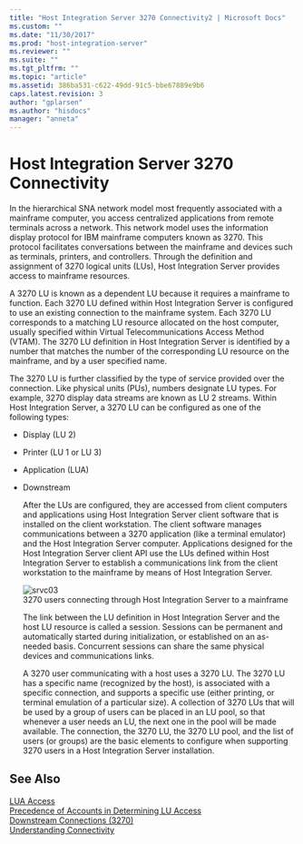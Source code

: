 ```yaml
---
title: "Host Integration Server 3270 Connectivity2 | Microsoft Docs"
ms.custom: ""
ms.date: "11/30/2017"
ms.prod: "host-integration-server"
ms.reviewer: ""
ms.suite: ""
ms.tgt_pltfrm: ""
ms.topic: "article"
ms.assetid: 386ba531-c622-49dd-91c5-bbe67889e9b6
caps.latest.revision: 3
author: "gplarsen"
ms.author: "hisdocs"
manager: "anneta"
---
```

# Host Integration Server 3270 Connectivity
In the hierarchical SNA network model most frequently associated with a mainframe computer, you access centralized applications from remote terminals across a network. This network model uses the information display protocol for IBM mainframe computers known as 3270. This protocol facilitates conversations between the mainframe and devices such as terminals, printers, and controllers. Through the definition and assignment of 3270 logical units (LUs), Host Integration Server provides access to mainframe resources.  
  
 A 3270 LU is known as a dependent LU because it requires a mainframe to function. Each 3270 LU defined within Host Integration Server is configured to use an existing connection to the mainframe system. Each 3270 LU corresponds to a matching LU resource allocated on the host computer, usually specified within Virtual Telecommunications Access Method (VTAM). The 3270 LU definition in Host Integration Server is identified by a number that matches the number of the corresponding LU resource on the mainframe, and by a user specified name.  
  
 The 3270 LU is further classified by the type of service provided over the connection. Like physical units (PUs), numbers designate LU types. For example, 3270 display data streams are known as LU 2 streams. Within Host Integration Server, a 3270 LU can be configured as one of the following types:  
  
- Display (LU 2)  
  
- Printer (LU 1 or LU 3)  
  
- Application (LUA)  
  
- Downstream  
  
  After the LUs are configured, they are accessed from client computers and applications using Host Integration Server client software that is installed on the client workstation. The client software manages communications between a 3270 application (like a terminal emulator) and the Host Integration Server computer. Applications designed for the Host Integration Server client API use the LUs defined within Host Integration Server to establish a communications link from the client workstation to the mainframe by means of Host Integration Server.  
  
  ![](../core/media/srvc03.gif "srvc03")  
  3270 users connecting through Host Integration Server to a mainframe  
  
  The link between the LU definition in Host Integration Server and the host LU resource is called a session. Sessions can be permanent and automatically started during initialization, or established on an as-needed basis. Concurrent sessions can share the same physical devices and communications links.  
  
  A 3270 user communicating with a host uses a 3270 LU. The 3270 LU has a specific name (recognized by the host), is associated with a specific connection, and supports a specific use (either printing, or terminal emulation of a particular size). A collection of 3270 LUs that will be used by a group of users can be placed in an LU pool, so that whenever a user needs an LU, the next one in the pool will be made available. The connection, the 3270 LU, the 3270 LU pool, and the list of users (or groups) are the basic elements to configure when supporting 3270 users in a Host Integration Server installation.  
  
## See Also  
 [LUA Access](../core/lua-access2.md)   
 [Precedence of Accounts in Determining LU Access](../core/precedence-of-accounts-in-determining-lu-access1.md)   
 [Downstream Connections (3270)](../core/downstream-connections-3270-2.md)   
 [Understanding Connectivity](../core/understanding-connectivity1.md)